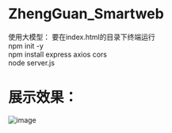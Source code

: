 # ZhengGuan_Smartweb

使用大模型：
要在index.html的目录下终端运行   
npm init -y   
npm install express axios cors   
node server.js   

# 展示效果：
![image](https://github.com/user-attachments/assets/4d8c6b49-945c-4c62-8525-2494512f0511)



